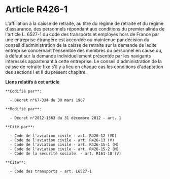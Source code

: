 # Article R426-1

L'affiliation à la caisse de retraite, au titre du régime de retraite et du régime d'assurance, des personnels répondant aux
conditions du premier alinéa de l'article L. 6527-1 du code des transports et employés hors de France par une entreprise
étrangère est accordée ou maintenue par décision du conseil d'administration de la caisse de retraite sur la demande de
ladite entreprise concernant l'ensemble des membres du personnel en cause ou, à défaut sur la demande individuellement
présentée par les navigants intéressés appartenant à cette entreprise. Le conseil d'administration de la caisse de retraite
fixe s'il y a lieu en chaque cas les conditions d'adaptation des sections I et II du présent chapitre.

**Liens relatifs à cet article**

	**Codifié par**:

	  - Décret n°67-334 du 30 mars 1967

	**Modifié par**:

	  - Décret n°2012-1563 du 31 décembre 2012 - art. 1

	**Cité par**:

	  - Code de l'aviation civile - art. R426-12 (VD)
	  - Code de l'aviation civile - art. R426-13 (V)
	  - Code de l'aviation civile - art. R426-15-1 (M)
	  - Code de l'aviation civile - art. R426-15-2 (M)
	  - Code de la sécurité sociale. - art. R161-10 (V)

	**Cite**:

	  - Code des transports - art. L6527-1
